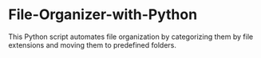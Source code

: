# File-Organizer-with-Python
This Python script automates file organization by categorizing them by file extensions and moving them to predefined folders.
